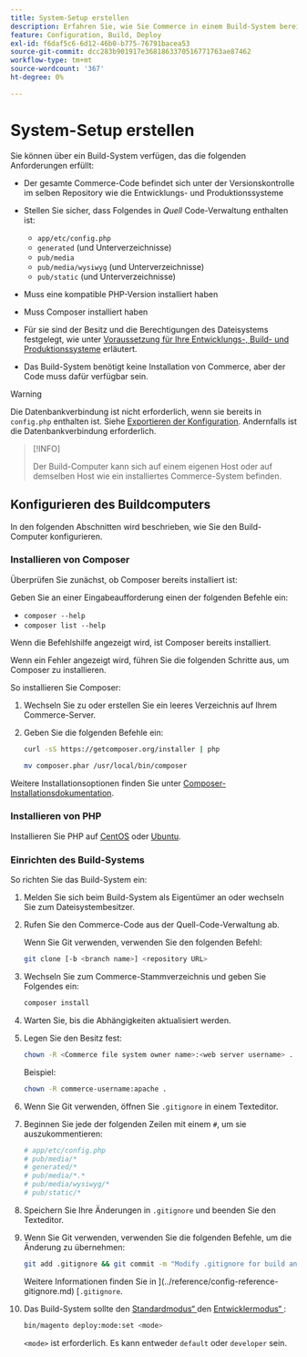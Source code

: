 ```yaml
---
title: System-Setup erstellen
description: Erfahren Sie, wie Sie Commerce in einem Build-System bereitstellen.
feature: Configuration, Build, Deploy
exl-id: f6daf5c6-6d12-46b0-b775-76791bacea53
source-git-commit: dcc283b901917e3681863370516771763ae87462
workflow-type: tm+mt
source-wordcount: '367'
ht-degree: 0%

---
```


# System-Setup erstellen

Sie können über ein Build-System verfügen, das die folgenden Anforderungen erfüllt:

- Der gesamte Commerce-Code befindet sich unter der Versionskontrolle im selben Repository wie die Entwicklungs- und Produktionssysteme
- Stellen Sie sicher, dass Folgendes in _Quell_ Code-Verwaltung enthalten ist:

   - `app/etc/config.php`
   - `generated` (und Unterverzeichnisse)
   - `pub/media`
   - `pub/media/wysiwyg` (und Unterverzeichnisse)
   - `pub/static` (und Unterverzeichnisse)

- Muss eine kompatible PHP-Version installiert haben
- Muss Composer installiert haben
- Für sie sind der Besitz und die Berechtigungen des Dateisystems festgelegt, wie unter [Voraussetzung für Ihre Entwicklungs-, Build- und Produktionssysteme](../deployment/technical-details.md) erläutert.
- Das Build-System benötigt keine Installation von Commerce, aber der Code muss dafür verfügbar sein.

>[!WARNING]
>
>Die Datenbankverbindung ist nicht erforderlich, wenn sie bereits in `config.php` enthalten ist. Siehe [Exportieren der Konfiguration](../cli/export-configuration.md). Andernfalls ist die Datenbankverbindung erforderlich.

>[!INFO]
>
>Der Build-Computer kann sich auf einem eigenen Host oder auf demselben Host wie ein installiertes Commerce-System befinden.

## Konfigurieren des Buildcomputers

In den folgenden Abschnitten wird beschrieben, wie Sie den Build-Computer konfigurieren.

### Installieren von Composer

Überprüfen Sie zunächst, ob Composer bereits installiert ist:

Geben Sie an einer Eingabeaufforderung einen der folgenden Befehle ein:

- `composer --help`
- `composer list --help`

Wenn die Befehlshilfe angezeigt wird, ist Composer bereits installiert.

Wenn ein Fehler angezeigt wird, führen Sie die folgenden Schritte aus, um Composer zu installieren.

So installieren Sie Composer:

1. Wechseln Sie zu oder erstellen Sie ein leeres Verzeichnis auf Ihrem Commerce-Server.

1. Geben Sie die folgenden Befehle ein:

   ```bash
   curl -sS https://getcomposer.org/installer | php
   ```

   ```bash
   mv composer.phar /usr/local/bin/composer
   ```

Weitere Installationsoptionen finden Sie unter [Composer-Installationsdokumentation][composer].

### Installieren von PHP

Installieren Sie PHP auf [CentOS] oder [Ubuntu].

### Einrichten des Build-Systems

So richten Sie das Build-System ein:

1. Melden Sie sich beim Build-System als Eigentümer an oder wechseln Sie zum Dateisystembesitzer.
1. Rufen Sie den Commerce-Code aus der Quell-Code-Verwaltung ab.

   Wenn Sie Git verwenden, verwenden Sie den folgenden Befehl:

   ```bash
   git clone [-b <branch name>] <repository URL>
   ```

1. Wechseln Sie zum Commerce-Stammverzeichnis und geben Sie Folgendes ein:

   ```bash
   composer install
   ```

1. Warten Sie, bis die Abhängigkeiten aktualisiert werden.
1. Legen Sie den Besitz fest:

   ```bash
   chown -R <Commerce file system owner name>:<web server username> .
   ```

   Beispiel:

   ```bash
   chown -R commerce-username:apache .
   ```

1. Wenn Sie Git verwenden, öffnen Sie `.gitignore` in einem Texteditor.
1. Beginnen Sie jede der folgenden Zeilen mit einem `#`, um sie auszukommentieren:

   ```conf
   # app/etc/config.php
   # pub/media/*
   # generated/*
   # pub/media/*.*
   # pub/media/wysiwyg/*
   # pub/static/*
   ```

1. Speichern Sie Ihre Änderungen in `.gitignore` und beenden Sie den Texteditor.
1. Wenn Sie Git verwenden, verwenden Sie die folgenden Befehle, um die Änderung zu übernehmen:

   ```bash
   git add .gitignore && git commit -m "Modify .gitignore for build and production"
   ```

   Weitere Informationen finden Sie in ](../reference/config-reference-gitignore.md) [`.gitignore`.

1. Das Build-System sollte den [Standardmodus“ ](../bootstrap/application-modes.md#default-mode) den [Entwicklermodus“ ](../bootstrap/application-modes.md#developer-mode):

   ```bash
   bin/magento deploy:mode:set <mode>
   ```

   `<mode>` ist erforderlich. Es kann entweder `default` oder `developer` sein.

<!-- Link Definitions -->

[CentOS]: https://wiki.centos.org/HowTos/php7
[composer]: https://getcomposer.org/download/
[Ubuntu]: https://help.ubuntu.com/lts/serverguide/php.html
